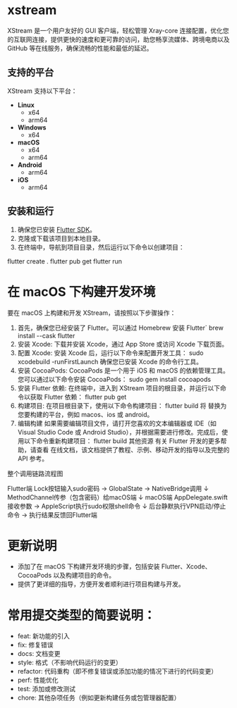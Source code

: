 # xstream

XStream 是一个用户友好的 GUI 客户端，轻松管理 Xray-core 连接配置，优化您的互联网连接，提供更快的速度和更可靠的访问，助您畅享流媒体、跨境电商以及 GitHub 等在线服务，确保流畅的性能和最低的延迟。

## 支持的平台

XStream 支持以下平台：

- **Linux**
  - x64
  - arm64
- **Windows**
  - x64
- **macOS**
  - x64
  - arm64
- **Android**
  - arm64
- **iOS**
  - arm64

## 安装和运行

1. 确保您已安装 [Flutter SDK](https://flutter.dev/docs/get-started/install)。
2. 克隆或下载该项目到本地目录。
3. 在终端中，导航到项目目录，然后运行以下命令以创建项目：

flutter create .
flutter pub get
flutter run

# 在 macOS 下构建开发环境

要在 macOS 上构建和开发 XStream，请按照以下步骤操作：
1. 首先，确保您已经安装了 Flutter。可以通过 Homebrew 安装 Flutter`
    brew install --cask flutter
2. 安装 Xcode: 下载并安装 Xcode，通过 App Store 或访问 Xcode 下载页面。
3. 配置 Xcode: 安装 Xcode 后，运行以下命令来配置开发工具：
    sudo xcodebuild -runFirstLaunch
确保您已安装 Xcode 的命令行工具。
4. 安装 CocoaPods: CocoaPods 是一个用于 iOS 和 macOS 的依赖管理工具。您可以通过以下命令安装 CocoaPods：
    sudo gem install cocoapods
5. 安装 Flutter 依赖: 在终端中，进入到 XStream 项目的根目录，并运行以下命令以获取 Flutter 依赖：
    flutter pub get
6. 构建项目: 在项目根目录下，使用以下命令构建项目：
    flutter build <platform>
将 <platform> 替换为您要构建的平台，例如 macos、ios 或 android。
7. 编辑构建
如果需要编辑项目文件，请打开您喜欢的文本编辑器或 IDE（如 Visual Studio Code 或 Android Studio），并根据需要进行修改。完成后，使用以下命令重新构建项目：
    flutter build <platform>
其他资源
有关 Flutter 开发的更多帮助，请查看 在线文档，该文档提供了教程、示例、移动开发的指导以及完整的 API 参考。

整个调用链路流程图

Flutter端 Lock按钮输入sudo密码 → GlobalState → NativeBridge调用
    ↓
MethodChannel传参（包含密码）给macOS端
    ↓
macOS端 AppDelegate.swift 接收参数 → AppleScript执行sudo权限shell命令
    ↓
后台静默执行VPN启动/停止命令 → 执行结果反馈回Flutter端



# 更新说明
- 添加了在 macOS 下构建开发环境的步骤，包括安装 Flutter、Xcode、CocoaPods 以及构建项目的命令。
- 提供了更详细的指导，方便开发者顺利进行项目构建与开发。

# 常用提交类型的简要说明：

- feat: 新功能的引入
- fix: 修复错误
- docs: 文档变更
- style: 格式（不影响代码运行的变更）
- refactor: 代码重构（即不修复错误或添加功能的情况下进行的代码变更）
- perf: 性能优化
- test: 添加或修改测试
- chore: 其他杂项任务（例如更新构建任务或包管理器配置）

